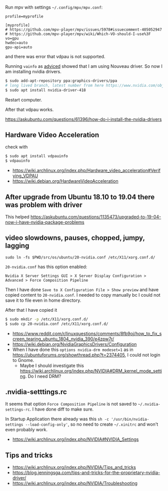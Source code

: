 Run mpv with settings `~/.config/mpv/mpv.conf`:

```
profile=myprofile

[myprofile]
# https://github.com/mpv-player/mpv/issues/5978#issuecomment-405052947
# https://github.com/mpv-player/mpv/wiki/Which-VO-should-I-use%3F
vo=gpu
hwdec=auto
gpu-api=auto
```

and there was error that vdpau is not supported.

Running `vainfo` as [adviced](https://wiki.archlinux.org/index.php/Hardware_video_acceleration#Verification) showed that I am using Nouveau driver. So now I am installing nvidia drivers.

```bash
$ sudo add-apt-repository ppa:graphics-drivers/ppa
# long lived branch, latest number from here https://www.nvidia.com/object/unix.html
$ sudo apt install nvidia-driver-418
```

Restart computer.

After that vdpau works.

https://askubuntu.com/questions/61396/how-do-i-install-the-nvidia-drivers

## Hardware Video Acceleration

check with

```bash
$ sudo apt install vdpauinfo
$ vdpauinfo
```

- https://wiki.archlinux.org/index.php/Hardware_video_acceleration#Verifying_VDPAU
- https://wiki.debian.org/HardwareVideoAcceleration

## After upgrade from Ubuntu 18.10 to 19.04 there was problem with driver

This helped https://askubuntu.com/questions/1135473/upgraded-to-19-04-now-i-have-nvidia-package-problems

## video slowdowns, pauses, chopped, jumpy, lagging

`sudo ln -fs $PWD/src/os/ubuntu/20-nvidia.conf /etc/X11/xorg.conf.d/`

`20-nvidia.conf` has this option enabled:

`Nvidia X Server Settings GUI > X Server Display Configuration > Advanced > Force Composition Pipeline`

Then I have done `Save to X Configuration File > Show preview` and have copied content to `20-nvidia.conf`. I needed to copy manually bc I could not save it to file even in home directory.

After that I have copied it

```bash
$ sudo mkdir -p /etc/X11/xorg.conf.d/
$ sudo cp 20-nvidia.conf /etc/X11/xorg.conf.d/
```

- https://www.reddit.com/r/linuxquestions/comments/8fb9oj/how_to_fix_screen_tearing_ubuntu_1804_nvidia_390/e4zpw7r/
- https://wiki.debian.org/NvidiaGraphicsDrivers/Configuration
- When I have done this `options nvidia-drm modeset=1` as in https://ubuntuforums.org/showthread.php?t=2374405, I could not login to Gnome.
  - Maybe I should investigate this https://wiki.archlinux.org/index.php/NVIDIA#DRM_kernel_mode_setting. Do I need DRM?

## .nvidia-setttings.rc

It seems that option `Force Composition Pipeline` is not saved to `~/.nvidia-settings-rc`. I have done diff to make sure.

In Startup Application there already was this `sh -c '/usr/bin/nvidia-settings --load-config-only'`, so no need to create `~/.xinitrc` and won't even probably work.
  - https://wiki.archlinux.org/index.php/NVIDIA#NVIDIA_Settings

## Tips and tricks

- https://wiki.archlinux.org/index.php/NVIDIA/Tips_and_tricks
- https://blog.jenningsga.com/tips-and-tricks-for-the-proprietary-nvidia-driver/
- https://wiki.archlinux.org/index.php/NVIDIA/Troubleshooting

